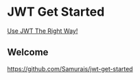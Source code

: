 # JWT Get Started
[Use JWT The Right Way!](https://stormpath.com/blog/jwt-the-right-way)

## Welcome
https://github.com/Samurais/jwt-get-started
